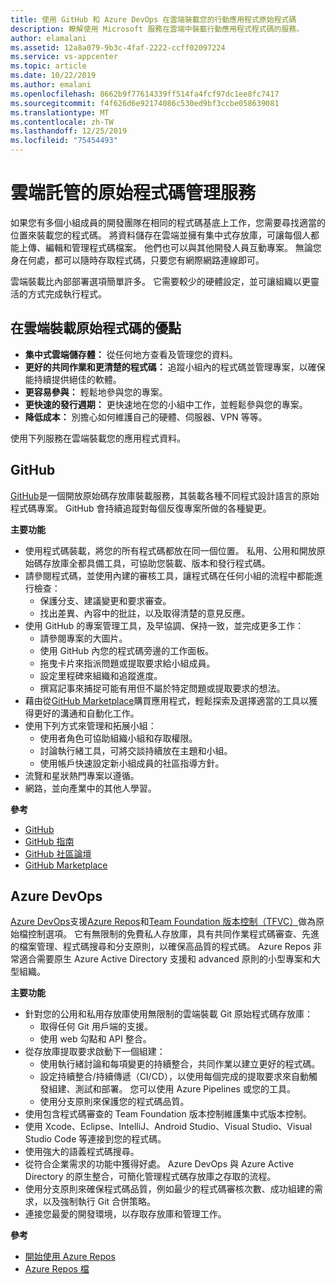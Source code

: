 ```yaml
---
title: 使用 GitHub 和 Azure DevOps 在雲端裝載您的行動應用程式原始程式碼
description: 瞭解使用 Microsoft 服務在雲端中裝載行動應用程式程式碼的服務。
author: elamalani
ms.assetid: 12a8a079-9b3c-4faf-2222-ccff02097224
ms.service: vs-appcenter
ms.topic: article
ms.date: 10/22/2019
ms.author: emalani
ms.openlocfilehash: 8662b9f77614339ff514fa4fcf97dc1ee8fc7417
ms.sourcegitcommit: f4f626d6e92174086c530ed9bf3ccbe058639081
ms.translationtype: MT
ms.contentlocale: zh-TW
ms.lasthandoff: 12/25/2019
ms.locfileid: "75454493"
---
```

# <a name="cloud-hosted-source-code-management-services"></a>雲端託管的原始程式碼管理服務
如果您有多個小組成員的開發團隊在相同的程式碼基底上工作，您需要尋找適當的位置來裝載您的程式碼。 將資料儲存在雲端並擁有集中式存放庫，可讓每個人都能上傳、編輯和管理程式碼檔案。 他們也可以與其他開發人員互動專案。 無論您身在何處，都可以隨時存取程式碼，只要您有網際網路連線即可。

雲端裝載比內部部署選項簡單許多。 它需要較少的硬體設定，並可讓組織以更靈活的方式完成執行程式。

## <a name="benefits-of-hosting-source-code-in-the-cloud"></a>在雲端裝載原始程式碼的優點
- **集中式雲端儲存體：** 從任何地方查看及管理您的資料。
- **更好的共同作業和更清楚的程式碼：** 追蹤小組內的程式碼並管理專案，以確保能持續提供絕佳的軟體。
- **更容易參與：** 輕鬆地參與您的專案。
- **更快速的發行週期：** 更快速地在您的小組中工作，並輕鬆參與您的專案。
- **降低成本：** 別擔心如何維護自己的硬體、伺服器、VPN 等等。

使用下列服務在雲端裝載您的應用程式資料。

## <a name="github"></a>GitHub
[GitHub](https://github.com/)是一個開放原始碼存放庫裝載服務，其裝載各種不同程式設計語言的原始程式碼專案。 GitHub 會持續追蹤對每個反復專案所做的各種變更。

**主要功能**
- 使用程式碼裝載，將您的所有程式碼都放在同一個位置。 私用、公用和開放原始碼存放庫全都具備工具，可協助您裝載、版本和發行程式碼。
- 請參閱程式碼，並使用內建的審核工具，讓程式碼在任何小組的流程中都能進行檢查：
    - 保護分支、建議變更和要求審查。
    - 找出差異、內容中的批註，以及取得清楚的意見反應。
- 使用 GitHub 的專案管理工具，及早協調、保持一致，並完成更多工作：
    - 請參閱專案的大圖片。
    - 使用 GitHub 內您的程式碼旁邊的工作面板。
    - 拖曳卡片來指派問題或提取要求給小組成員。
    - 設定里程碑來組織和追蹤進度。
    - 撰寫記事來捕捉可能有用但不屬於特定問題或提取要求的想法。
- 藉由從[GitHub Marketplace](https://github.com/marketplace)購買應用程式，輕鬆探索及選擇適當的工具以獲得更好的溝通和自動化工作。
- 使用下列方式來管理和拓展小組： 
    - 使用者角色可協助組織小組和存取權限。
    - 討論執行緒工具，可將交談持續放在主題和小組。
    - 使用帳戶快速設定新小組成員的社區指導方針。
- 流覽和星狀熱門專案以遵循。
- 網路，並向產業中的其他人學習。

**參考**
- [GitHub](https://github.com/)
- [GitHub 指南](https://guides.github.com/)
- [GitHub 社區論壇](https://github.community/)
- [GitHub Marketplace](https://github.com/marketplace)

## <a name="azure-devops"></a>Azure DevOps
[Azure DevOps](https://azure.microsoft.com/services/devops/)支援[Azure Repos](https://azure.microsoft.com/services/devops/repos/)和[Team Foundation 版本控制（TFVC）](https://docs.microsoft.com/azure/devops/repos/tfvc/index?view=azure-devops)做為原始檔控制選項。 它有無限制的免費私人存放庫，具有共同作業程式碼審查、先進的檔案管理、程式碼搜尋和分支原則，以確保高品質的程式碼。 Azure Repos 非常適合需要原生 Azure Active Directory 支援和 advanced 原則的小型專案和大型組織。
    
**主要功能**
- 針對您的公用和私用存放庫使用無限制的雲端裝載 Git 原始程式碼存放庫：
    - 取得任何 Git 用戶端的支援。
    - 使用 web 勾點和 API 整合。
- 從存放庫提取要求啟動下一個組建：
    - 使用執行緒討論和每項變更的持續整合，共同作業以建立更好的程式碼。
    - 設定持續整合/持續傳遞（CI/CD），以使用每個完成的提取要求來自動觸發組建、測試和部署。 您可以使用 Azure Pipelines 或您的工具。
    - 使用分支原則來保護您的程式碼品質。
- 使用包含程式碼審查的 Team Foundation 版本控制維護集中式版本控制。
- 使用 Xcode、Eclipse、IntelliJ、Android Studio、Visual Studio、Visual Studio Code 等連接到您的程式碼。
- 使用強大的語義程式碼搜尋。
- 從符合企業需求的功能中獲得好處。 Azure DevOps 與 Azure Active Directory 的原生整合，可簡化管理程式碼存放庫之存取的流程。
- 使用分支原則來確保程式碼品質，例如最少的程式碼審核次數、成功組建的需求，以及強制執行 Git 合併策略。
- 連接您最愛的開發環境，以存取存放庫和管理工作。

**參考**
- [開始使用 Azure Repos](https://azure.microsoft.com/services/devops/repos/) 
- [Azure Repos 檔](/azure/devops/repos/?view=azure-devops)